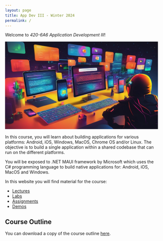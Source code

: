 ```yaml
---
layout: page
title: App Dev III - Winter 2024
permalink: /
---
```

Welcome to *420-6A6 Application Development III*!

<img src="images/AppdevIII_banner.jpg" alt="Banner" />

In this course, you will learn about building applications for various platforms: Android, iOS, Windows, MacOS, Chrome OS and/or Linux. The objective is to build a single application within a shared codebase that can run on the different platforms.

You will be exposed to .NET MAUI framework by Microsoft which uses the C# programming language to build native applications for: Android, iOS, MacOS and Windows.

In this website you will find material for the course:

- [Lectures](./pages/lectures.md)
- [Labs](./pages/labs.md)
- [Assignments](./pages/assignments.md)
- [Demos](./pages/repos.md)

## Course Outline 
You can download a copy of the course outline [here](./files/WINTER2024.COMPUTER_SCIENCE.420-6A6-AB.BADAWYY.pdf ':ignore').


